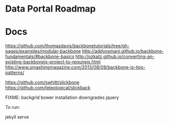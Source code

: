 # Data Portal Roadmap

# Docs

https://github.com/thomasdavis/backbonetutorials/tree/gh-pages/examples/modular-backbone
http://addyosmani.github.io/backbone-fundamentals/#backbone-basics
http://ozkatz.github.io/converting-an-existing-backbonejs-project-to-requirejs.html
http://www.smashingmagazine.com/2013/08/09/backbone-js-tips-patterns/


https://github.com/swhitt/slickbone
https://github.com/teleological/slickback


FIXME: backgrid bower installation downgrades jquery


To run:

jekyll serve

